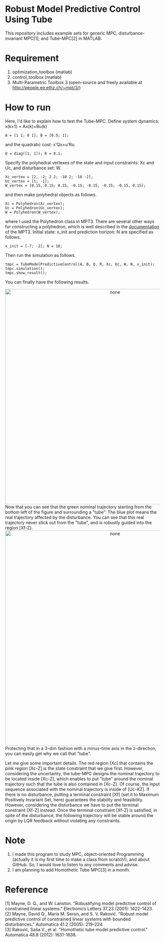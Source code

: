 # Robust Model Predictive Control Using Tube
This repository includes example sets for generic MPC, disturbance-invariant MPC[1], and Tube-MPC[2] in MATLAB.

# Requirement

1) optimization_toolbox (matlab)<br>
2) control_toolbox (matlab)<br>
3) Multi-Parametric Toolbox 3 (open-source and freely available at http://people.ee.ethz.ch/~mpt/3/)


# How to run
Here, I'd like to explain how to test the Tube-MPC. Define system dynamics: x(k+1) = Ax(k)+Bu(k)
```
A = [1 1; 0 1]; B = [0.5; 1]; 
```
and the quadratic cost: x'Qx+u'Ru.
```
Q = diag([1, 1]); R = 0.1;
```
Specify the polyhedral vertexes of the state and input constraints: Xc and Uc, and disturbance set: W.
```
Xc_vertex = [2, -2; 2 2; -10 2; -10 -2];
Uc_vertex = [1; -1];
W_vertex = [0.15, 0.15; 0.15, -0.15; -0.15, -0.15; -0.15, 0.15];
```
and then make polyhedral objects as follows.
```
Xc = Polyhedron(Xc_vertex);
Uc = Polyhedron(Uc_vertex);
W = Polyhedron(W_vertex);
```
where I used the Polyhedron class in MPT3. There are several other ways for constructing a polyhedron, which is well described in the 
<a href="http://control.ee.ethz.ch/~mpt/3/Geometry/Sets">
documentation
</a> of the MPT3. Initial state: x_init and prediction horizon: N are specified as follows.
```
x_init = [-7; -2]; N = 10;
```
Then run the simulation as follows.
```
tmpc = TubeModelPredictiveControl(A, B, Q, R, Xc, Uc, W, N, x_init);
tmpc.simulation();
tmpc.show_result();
```
You can finally have the following results.
<div align="center">
<img src="https://raw.githubusercontent.com/HiroIshida/robust-tube-mpc/master/fig/sample2.jpg" alt="none" title="sample2" width="700">
</div>
Now that you can see that the green nominal trajectory starting from the bottom left of the figure and surrounding a "tube". The blue plot means the real trajectory affected by the disturbance. You can see that this real trajectory never stick out from the "tube", and is robustly guided into the region [Xf-Z]. 
</html>
<div align="center">
<img src="https://raw.githubusercontent.com/HiroIshida/robust-tube-mpc/master/fig/sample1.jpg" alt="none" title="sample1" width="700">
</div>
Protecting that in a 3-dim fashion with a minus-time axis in the z-direction, you can easily get why we call that "tube". 

Let me give some important details. The red region [Xc] that contains the pink region [Xc-Z] is the state constraint that we give first. However, considering the uncertainty, the tube-MPC designs the nominal trajectory to be located inside [Xc-Z], which enables to put "tube" around the nominal trajectory such that the tube is also contained in [Xc-Z]. Of course, the input sequence associated with the nominal trajectory is inside of [Uc-KZ]. If there is no disturbance, putting a terminal constraint [Xf] (set it to Maximum Positively Invariant Set, here) guarantees the stability and feasibility. However, considering the disturbance we have to put the terminal constraint [Xf-Z] instead. Once the terminal constraint [Xf-Z] is satisfied, in spite of the disturbance, the following trajectory will be stable around the origin by LQR feedback without violating any constraints.

# Note
1) I made this program to study MPC, object-oriented Programming (actually it is my first time to make a class from scratch!), and about GitHub. So, I would love to listen to any comments and advise.<br>
2) I am planning to add Homothetic Tube MPC[3] in a month.

# Reference
[1] Mayne, D. Q., and W. Lanston. "Robustifying model predictive control of constrained linear systems." Electronics Letters 37.23 (2001): 1422-1423. <br>
[2] Mayne, David Q., María M. Seron, and S. V. Raković. "Robust model predictive control of constrained linear systems with bounded disturbances." Automatica 41.2 (2005): 219-224.<br>
[3] Raković, Saša V., et al. "Homothetic tube model predictive control." Automatica 48.8 (2012): 1631-1638.<br>